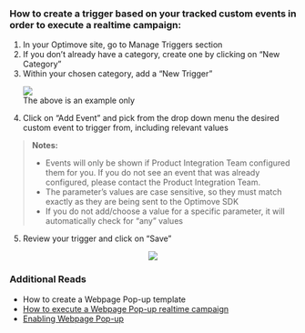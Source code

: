 ### How to create a trigger based on your tracked custom events in order to execute a realtime campaign:

 1. In your Optimove site, go to Manage Triggers section
 2. If you don’t already have a category, create one by clicking on “New Category”
 3. Within your chosen category, add a “New Trigger”
	 <p align="left"><img src="https://github.com/optimove-tech/Web-SDK-Integration-Guide/blob/master/Webpage%20Pop-ups/images/t1.png?raw=true"><br/>The above is an example only</p> 
 4. Click on “Add Event” and pick from the drop down menu the desired custom event to trigger from, including relevant values
>**Notes:**
>  - Events will only be shown if Product Integration Team configured them for you. If you do not see an event that was already configured, please contact the Product Integration Team.
>  - The parameter’s values are case sensitive, so they must match exactly as they are being sent to the Optimove SDK
>  - If you do not add/choose a value for a specific parameter, it will automatically check for “any” values
>  	
5.	Review your trigger and click on “Save”
<p align="center"><img src="https://github.com/optimove-tech/Web-SDK-Integration-Guide/blob/master/Webpage%20Pop-ups/images/t2.png?raw=true"></p> 

### Additional Reads

 - How to create a Webpage Pop-up template
 - [How to execute a Webpage Pop-up realtime campaign](https://docs.optimove.com/track-and-trigger/#Webpage)
 - [Enabling Webpage Pop-up](https://github.com/optimove-tech/Web-SDK-Integration-Guide/tree/master/Webpage%20Pop-ups)

 
